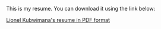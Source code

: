 This is my resume. You can download it using the link below:

[Lionel Kubwimana's resume in PDF format](https://github.com/LionelKb/resume/raw/master/Lionel-Kubwimana-Software-Engineer-Resume.pdf)
